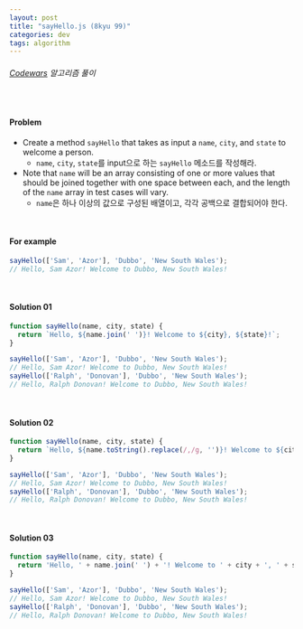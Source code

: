 ```yaml
---
layout: post
title: "sayHello.js (8kyu 99)"
categories: dev
tags: algorithm
---
```


###### [Codewars](https://www.codewars.com) 알고리즘 풀이

<br>

#### Problem

- Create a method `sayHello` that takes as input a `name`, `city`, and `state` to welcome a person.
  - `name`, `city`, `state`를 input으로 하는 `sayHello` 메소드를 작성해라.
- Note that `name` will be an array consisting of one or more values that should be joined together with one space between each, and the length of the `name` array in test cases will vary.
  - `name`은 하나 이상의 값으로 구성된 배열이고, 각각 공백으로 결합되어야 한다.

<br>

#### For example

```js
sayHello(['Sam', 'Azor'], 'Dubbo', 'New South Wales');
// Hello, Sam Azor! Welcome to Dubbo, New South Wales!
```

<br>

#### Solution 01

```js
function sayHello(name, city, state) {
  return `Hello, ${name.join(' ')}! Welcome to ${city}, ${state}!`;
}

sayHello(['Sam', 'Azor'], 'Dubbo', 'New South Wales');
// Hello, Sam Azor! Welcome to Dubbo, New South Wales!
sayHello(['Ralph', 'Donovan'], 'Dubbo', 'New South Wales');
// Hello, Ralph Donovan! Welcome to Dubbo, New South Wales!
```

<br>

#### Solution 02

```js
function sayHello(name, city, state) {
  return `Hello, ${name.toString().replace(/,/g, '')}! Welcome to ${city}, ${state}!`;
}

sayHello(['Sam', 'Azor'], 'Dubbo', 'New South Wales');
// Hello, Sam Azor! Welcome to Dubbo, New South Wales!
sayHello(['Ralph', 'Donovan'], 'Dubbo', 'New South Wales');
// Hello, Ralph Donovan! Welcome to Dubbo, New South Wales!
```

<br>

#### Solution 03

```js
function sayHello(name, city, state) {
  return 'Hello, ' + name.join(' ') + '! Welcome to ' + city + ', ' + state + '!';
}

sayHello(['Sam', 'Azor'], 'Dubbo', 'New South Wales');
// Hello, Sam Azor! Welcome to Dubbo, New South Wales!
sayHello(['Ralph', 'Donovan'], 'Dubbo', 'New South Wales');
// Hello, Ralph Donovan! Welcome to Dubbo, New South Wales!
```

<br>